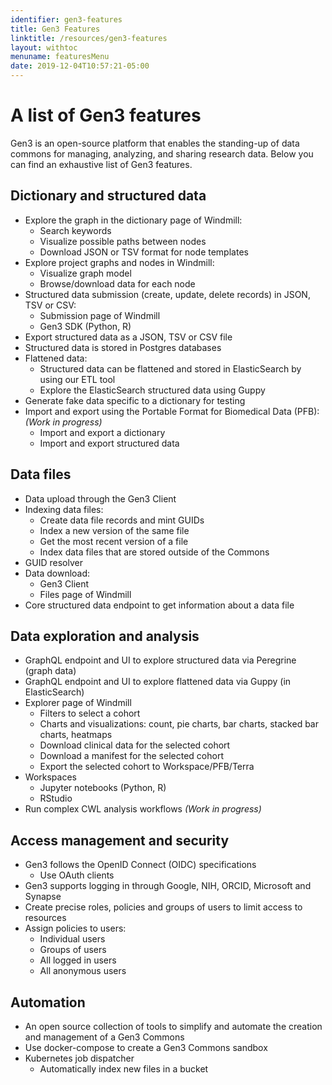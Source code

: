 ```yaml
---
identifier: gen3-features
title: Gen3 Features
linktitle: /resources/gen3-features
layout: withtoc
menuname: featuresMenu
date: 2019-12-04T10:57:21-05:00
---
```



# A list of Gen3 features

Gen3 is an open-source platform that enables the standing-up of data commons for managing, analyzing, and sharing research data. Below you can find an exhaustive list of Gen3 features.

## Dictionary and structured data

* Explore the graph in the dictionary page of Windmill:
    * Search keywords
    * Visualize possible paths between nodes
    * Download JSON or TSV format for node templates 
* Explore project graphs and nodes in Windmill:
    * Visualize graph model
    * Browse/download data for each node
* Structured data submission (create, update, delete records) in JSON, TSV or CSV:
    * Submission page of Windmill
    * Gen3 SDK (Python, R)
* Export structured data as a JSON, TSV or CSV file
* Structured data is stored in Postgres databases
* Flattened data:
    * Structured data can be flattened and stored in ElasticSearch by using our ETL tool
    * Explore the ElasticSearch structured data using Guppy
* Generate fake data specific to a dictionary for testing
* Import and export using the Portable Format for Biomedical Data (PFB): *(Work in progress)*
    * Import and export a dictionary
    * Import and export structured data

## Data files

* Data upload through the Gen3 Client
* Indexing data files:
    * Create data file records and mint GUIDs
    * Index a new version of the same file
    * Get the most recent version of a file
    * Index data files that are stored outside of the Commons
* GUID resolver
* Data download:
    * Gen3 Client
    * Files page of Windmill
* Core structured data endpoint to get information about a data file

## Data exploration and analysis

* GraphQL endpoint and UI to explore structured data via Peregrine (graph data)
* GraphQL endpoint and UI to explore flattened data via Guppy (in ElasticSearch)
* Explorer page of Windmill
    * Filters to select a cohort
    * Charts and visualizations: count, pie charts, bar charts, stacked bar charts, heatmaps
    * Download clinical data for the selected cohort
    * Download a manifest for the selected cohort
    * Export the selected cohort to Workspace/PFB/Terra
* Workspaces
    * Jupyter notebooks (Python, R)
    * RStudio
* Run complex CWL analysis workflows *(Work in progress)*

## Access management and security

* Gen3 follows the OpenID Connect (OIDC) specifications
    * Use OAuth clients
* Gen3 supports logging in through Google, NIH, ORCID, Microsoft and Synapse
* Create precise roles, policies and groups of users to limit access to resources
* Assign policies to users:
    * Individual users
    * Groups of users
    * All logged in users
    * All anonymous users

## Automation

* An open source collection of tools to simplify and automate the creation and management of a Gen3 Commons
* Use docker-compose to create a Gen3 Commons sandbox
* Kubernetes job dispatcher
    * Automatically index new files in a bucket
